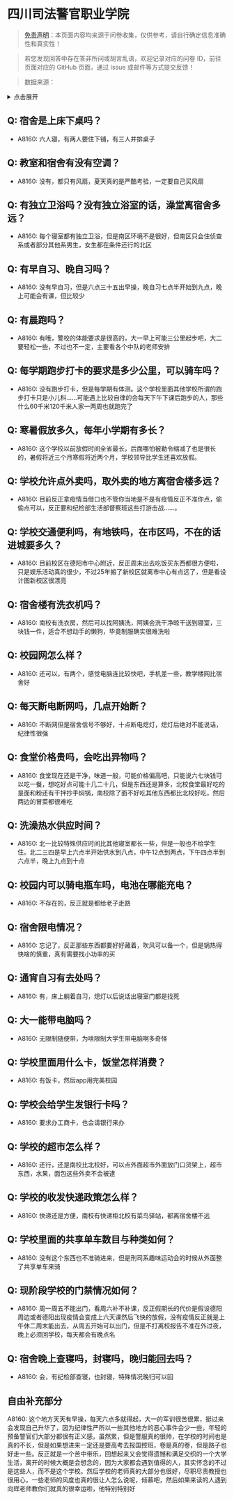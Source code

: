 # 四川司法警官职业学院

> [免责声明](https://colleges.chat/#_3)：本页面内容均来源于问卷收集，仅供参考，请自行确定信息准确性和真实性！

> 若您发现回答中存在答非所问或胡言乱语，欢迎记录对应的问卷 ID，前往页面对应的 GitHub 页面，通过 issue 或邮件等方式提交反馈！

> 数据来源：

<details><summary>点击展开</summary>
<ul>
<li>A8160: 匿名 (2022 年 06 月)</li>
</ul>
</details>

## Q: 宿舍是上床下桌吗？

- A8160: 六人寝，有两人要住下铺，有三人并排桌子

## Q: 教室和宿舍有没有空调？

- A8160: 没有，都只有风扇，夏天真的是严酷考验，一定要自己买风扇

## Q: 有独立卫浴吗？没有独立浴室的话，澡堂离宿舍多远？

- A8160: 每个寝室都有独立卫浴，但是南区环境不是很好，但南区只会住侦查系或者部分其他系男生，女生都在条件还行的北区

## Q: 有早自习、晚自习吗？

- A8160: 没有早自习，但是六点三十五出早操，晚自习七点半开始到九点，晚上可能会有课，但比较少

## Q: 有晨跑吗？

- A8160: 有哦，警校的体能要求是很高的，大一早上可能三公里起步吧，大二要轻松一些，不过也不一定，主要看各个中队的老师安排

## Q: 每学期跑步打卡的要求是多少公里，可以骑车吗？

- A8160: 没有跑步打卡，但是每学期有体测。这个学校里面其他学校所谓的跑步打卡只是小儿科……可能遇上比较自律的会每天下午下课后跑步的人，那些什么60千米120千米人家一两周也就跑完了

## Q: 寒暑假放多久，每年小学期有多长？

- A8160: 这个学校以前放假时间全省最长，后面哪怕被勒令缩减了也是很长的，暑假将近三个月寒假将近两个月，学校领导比学生还喜欢放假。

## Q: 学校允许点外卖吗，取外卖的地方离宿舍楼多远？

- A8160: 目前反正拿疫情当借口也不管你当地是不是有疫情反正不准你点，偷偷点可以，反正要和纪检部生活部督察班这些打游击战……。

## Q: 学校交通便利吗，有地铁吗，在市区吗，不在的话进城要多久？

- A8160: 目前校区在德阳市中心附近，反正周末出去吃饭买东西都很方便啦，只是娱乐活动真的很少，不过25年搬了新校区就离市中心有点远了，但是看设计图新校区很漂亮

## Q: 宿舍楼有洗衣机吗？

- A8160: 南校有洗衣房，然后可以找阿姨洗，阿姨会洗干净晾干送到寝室，三块钱一件，适合不想动手的懒狗，毕竟制服确实很难洗啦

## Q: 校园网怎么样？

- A8160: 还可以，有两个，感觉电脑连比较快吧，手机差一些，教学楼网比宿舍好

## Q: 每天断电断网吗，几点开始断？

- A8160: 不断网但是宿舍信号不够好，十点断电熄灯，熄灯后绝对不能说话，纪律性很强

## Q: 食堂价格贵吗，会吃出异物吗？

- A8160: 食堂现在还是干净，味道一般，可能价格偏高吧，只能说六七块钱可以吃一餐，想吃好点可能十几二十几，但是东西还是算多，北校食堂最好吃的是面和粉还有干拌抄手焖锅，南校除了面不好吃其他东西都比北校好吃，然后两边的冒菜都很难吃

## Q: 洗澡热水供应时间？

- A8160: 北一比较特殊供应时间比其他寝室都长一些，但是一般也不给学生住。北二三四是早上六点半开始供水到八点，中午12点到两点，下午四点半到六点半，晚上九点到十点

## Q: 校园内可以骑电瓶车吗，电池在哪能充电？

- A8160: 不存在的，反正就是都给老子走路

## Q: 宿舍限电情况？

- A8160: 忘记了，反正那些东西都要好好藏着，吹风可以备一个，但是锅热得快啥的慎重，真有需要找小功率的买

## Q: 通宵自习有去处吗？

- A8160: 有，床上躺着自习，熄灯以后说话出寝室门都是找死

## Q: 大一能带电脑吗？

- A8160: 无限制随便带，为啥限制大学生带电脑啊多奇怪

## Q: 学校里面用什么卡，饭堂怎样消费？

- A8160: 有饭卡，然后app用完美校园

## Q: 学校会给学生发银行卡吗？

- A8160: 要求办工商卡，也会请银行来办

## Q: 学校的超市怎么样？

- A8160: 还行，还是南校比北校好，可以点外面超市外面放门口货架上，超市东西，水果，面包这些外卖不会被逮

## Q: 学校的收发快递政策怎么样？

- A8160: 快递还是方便，南校有快递柜北校有菜鸟驿站，都离宿舍楼不远

## Q: 学校里面的共享单车数目与种类如何？

- A8160: 没有这个东西也不准骑进来，但是刑司系趣味运动会的时候从外面整了共享单车来骑

## Q: 现阶段学校的门禁情况如何？

- A8160: 周一周五不能出门，看周六补不补课，反正假期长的代价是假设德阳周边或者德阳出现疫情会变成上六天课然后飞快的放假，没有疫情反正就是上午休二周末能出去，从周五开始可以出门，但是不打离校报告不准在外过夜，晚上必须回学校，每天都会有晚点名

## Q: 宿舍晚上查寝吗，封寝吗，晚归能回去吗？

- A8160: 会，有纪检部查寝，也封寝，特殊情况晚归可以回

## 自由补充部分

A8160: 这个地方天天有早操，每天六点多就得起，大一的军训很苦很累，挺过来会发现自己升华了，因为纪律性严所以一些其他地方的恶心事件会少一些，年轻的预备警官们大部分都很有正义感，虽然累，但是警服真的很帅，在学校的时间也是真的不长，但是如果想进来一定还是要高考去报国控班，卷是真的卷，但是路子也好走一些。反正就是一个苦中带乐，回想起来又会觉得遗憾和满足交织的一个大学生活，离开的时候大概是会想念的，因为大家都会遇到值得的人，其实怀念的不过是这些人，而不是这个学校。然后学校的老师真的大部分也很好，尽职尽责教授也很用心，一些老师的风度也真的很让人怎么说呢，倾慕吧，然后如果来读的人遇到向辉老师教你们就真的很幸运啦，他特别特别好